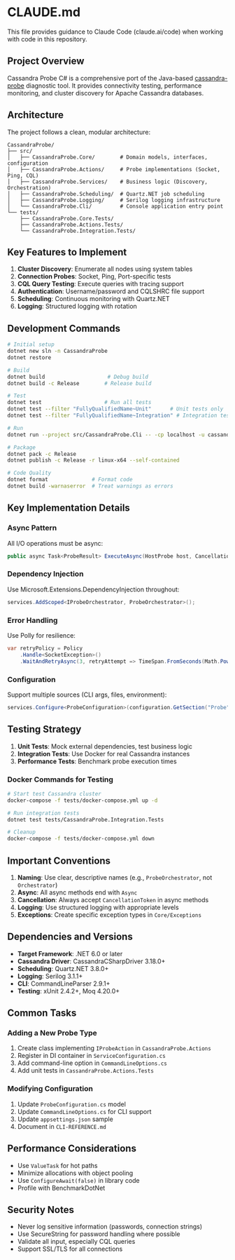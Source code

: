 # CLAUDE.md

This file provides guidance to Claude Code (claude.ai/code) when working with code in this repository.

## Project Overview

Cassandra Probe C# is a comprehensive port of the Java-based [cassandra-probe](https://github.com/digitalis-io/cassandra-probe) diagnostic tool. It provides connectivity testing, performance monitoring, and cluster discovery for Apache Cassandra databases.

## Architecture

The project follows a clean, modular architecture:

```
CassandraProbe/
├── src/
│   ├── CassandraProbe.Core/        # Domain models, interfaces, configuration
│   ├── CassandraProbe.Actions/     # Probe implementations (Socket, Ping, CQL)
│   ├── CassandraProbe.Services/    # Business logic (Discovery, Orchestration)
│   ├── CassandraProbe.Scheduling/  # Quartz.NET job scheduling
│   ├── CassandraProbe.Logging/     # Serilog logging infrastructure
│   └── CassandraProbe.Cli/         # Console application entry point
└── tests/
    ├── CassandraProbe.Core.Tests/
    ├── CassandraProbe.Actions.Tests/
    └── CassandraProbe.Integration.Tests/
```

## Key Features to Implement

1. **Cluster Discovery**: Enumerate all nodes using system tables
2. **Connection Probes**: Socket, Ping, Port-specific tests
3. **CQL Query Testing**: Execute queries with tracing support
4. **Authentication**: Username/password and CQLSHRC file support
5. **Scheduling**: Continuous monitoring with Quartz.NET
6. **Logging**: Structured logging with rotation

## Development Commands

```bash
# Initial setup
dotnet new sln -n CassandraProbe
dotnet restore

# Build
dotnet build                    # Debug build
dotnet build -c Release        # Release build

# Test
dotnet test                    # Run all tests
dotnet test --filter "FullyQualifiedName~Unit"      # Unit tests only
dotnet test --filter "FullyQualifiedName~Integration" # Integration tests

# Run
dotnet run --project src/CassandraProbe.Cli -- -cp localhost -u cassandra -p cassandra

# Package
dotnet pack -c Release
dotnet publish -c Release -r linux-x64 --self-contained

# Code Quality
dotnet format              # Format code
dotnet build -warnaserror  # Treat warnings as errors
```

## Key Implementation Details

### Async Pattern
All I/O operations must be async:
```csharp
public async Task<ProbeResult> ExecuteAsync(HostProbe host, CancellationToken ct)
```

### Dependency Injection
Use Microsoft.Extensions.DependencyInjection throughout:
```csharp
services.AddScoped<IProbeOrchestrator, ProbeOrchestrator>();
```

### Error Handling
Use Polly for resilience:
```csharp
var retryPolicy = Policy
    .Handle<SocketException>()
    .WaitAndRetryAsync(3, retryAttempt => TimeSpan.FromSeconds(Math.Pow(2, retryAttempt)));
```

### Configuration
Support multiple sources (CLI args, files, environment):
```csharp
services.Configure<ProbeConfiguration>(configuration.GetSection("Probe"));
```

## Testing Strategy

1. **Unit Tests**: Mock external dependencies, test business logic
2. **Integration Tests**: Use Docker for real Cassandra instances
3. **Performance Tests**: Benchmark probe execution times

### Docker Commands for Testing
```bash
# Start test Cassandra cluster
docker-compose -f tests/docker-compose.yml up -d

# Run integration tests
dotnet test tests/CassandraProbe.Integration.Tests

# Cleanup
docker-compose -f tests/docker-compose.yml down
```

## Important Conventions

1. **Naming**: Use clear, descriptive names (e.g., `ProbeOrchestrator`, not `Orchestrator`)
2. **Async**: All async methods end with `Async`
3. **Cancellation**: Always accept `CancellationToken` in async methods
4. **Logging**: Use structured logging with appropriate levels
5. **Exceptions**: Create specific exception types in `Core/Exceptions`

## Dependencies and Versions

- **Target Framework**: .NET 6.0 or later
- **Cassandra Driver**: CassandraCSharpDriver 3.18.0+
- **Scheduling**: Quartz.NET 3.8.0+
- **Logging**: Serilog 3.1.1+
- **CLI**: CommandLineParser 2.9.1+
- **Testing**: xUnit 2.4.2+, Moq 4.20.0+

## Common Tasks

### Adding a New Probe Type
1. Create class implementing `IProbeAction` in `CassandraProbe.Actions`
2. Register in DI container in `ServiceConfiguration.cs`
3. Add command-line option in `CommandLineOptions.cs`
4. Add unit tests in `CassandraProbe.Actions.Tests`

### Modifying Configuration
1. Update `ProbeConfiguration.cs` model
2. Update `CommandLineOptions.cs` for CLI support
3. Update `appsettings.json` sample
4. Document in `CLI-REFERENCE.md`

## Performance Considerations

- Use `ValueTask` for hot paths
- Minimize allocations with object pooling
- Use `ConfigureAwait(false)` in library code
- Profile with BenchmarkDotNet

## Security Notes

- Never log sensitive information (passwords, connection strings)
- Use SecureString for password handling where possible
- Validate all input, especially CQL queries
- Support SSL/TLS for all connections